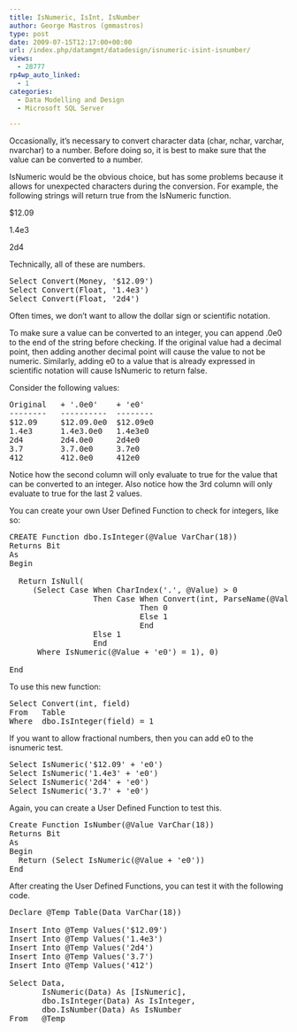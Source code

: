 ```yaml
---
title: IsNumeric, IsInt, IsNumber
author: George Mastros (gmmastros)
type: post
date: 2009-07-15T12:17:00+00:00
url: /index.php/datamgmt/datadesign/isnumeric-isint-isnumber/
views:
  - 28777
rp4wp_auto_linked:
  - 1
categories:
  - Data Modelling and Design
  - Microsoft SQL Server

---
```

Occasionally, it&#8217;s necessary to convert character data (char, nchar, varchar, nvarchar) to a number. Before doing so, it is best to make sure that the value can be converted to a number.

IsNumeric would be the obvious choice, but has some problems because it allows for unexpected characters during the conversion. For example, the following strings will return true from the IsNumeric function.

$12.09
  
1.4e3
  
2d4

Technically, all of these are numbers.

<pre>Select Convert(Money, '$12.09')
Select Convert(Float, '1.4e3')
Select Convert(Float, '2d4')</pre>

Often times, we don&#8217;t want to allow the dollar sign or scientific notation. 

To make sure a value can be converted to an integer, you can append .0e0 to the end of the string before checking. If the original value had a decimal point, then adding another decimal point will cause the value to not be numeric. Similarly, adding e0 to a value that is already expressed in scientific notation will cause IsNumeric to return false.

Consider the following values:

<pre>Original   + '.0e0'    + 'e0'
--------   ----------  --------
$12.09     $12.09.0e0  $12.09e0
1.4e3      1.4e3.0e0   1.4e3e0
2d4        2d4.0e0     2d4e0
3.7        3.7.0e0     3.7e0
412        412.0e0     412e0</pre>

Notice how the second column will only evaluate to true for the value that can be converted to an integer. Also notice how the 3rd column will only evaluate to true for the last 2 values.

You can create your own User Defined Function to check for integers, like so:

<pre>CREATE Function dbo.IsInteger(@Value VarChar(18))
Returns Bit
As 
Begin
  
  Return IsNull(
     (Select Case When CharIndex('.', @Value) > 0 
                  Then Case When Convert(int, ParseName(@Value, 1)) <> 0
                            Then 0
                            Else 1
                            End
                  Else 1
                  End
      Where IsNumeric(@Value + 'e0') = 1), 0)

End</pre>

To use this new function:

<pre>Select Convert(int, field)
From   Table
Where  dbo.IsInteger(field) = 1</pre>

If you want to allow fractional numbers, then you can add e0 to the isnumeric test.

<pre>Select IsNumeric('$12.09' + 'e0')
Select IsNumeric('1.4e3' + 'e0')
Select IsNumeric('2d4' + 'e0')
Select IsNumeric('3.7' + 'e0')</pre>

Again, you can create a User Defined Function to test this.

<pre>Create Function IsNumber(@Value VarChar(18))
Returns Bit
As
Begin
  Return (Select IsNumeric(@Value + 'e0'))
End</pre>

After creating the User Defined Functions, you can test it with the following code.

<pre>Declare @Temp Table(Data VarChar(18))

Insert Into @Temp Values('$12.09')
Insert Into @Temp Values('1.4e3')
Insert Into @Temp Values('2d4')
Insert Into @Temp Values('3.7')
Insert Into @Temp Values('412')

Select Data, 
       IsNumeric(Data) As [IsNumeric], 
       dbo.IsInteger(Data) As IsInteger, 
       dbo.IsNumber(Data) As IsNumber
From   @Temp</pre>